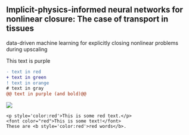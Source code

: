 ## Implicit-physics-informed neural networks for nonlinear closure: The case of transport in tissues

data-driven machine learning for explicitly closing nonlinear problems during upscaling

<div class="text-purple">
  This text is purple
</div>


```diff
- text in red
+ text in green
! text in orange
# text in gray
@@ text in purple (and bold)@@
```

<img src="https://render.githubusercontent.com/render/math?math=e^{i \pi} = -1">


    <p style='color:red'>This is some red text.</p>
    <font color="red">This is some text!</font>
    These are <b style='color:red'>red words</b>.


